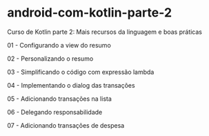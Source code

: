 # android-com-kotlin-parte-2

Curso de Kotlin parte 2: Mais recursos da linguagem e boas práticas

01 - Configurando a view do resumo

02 - Personalizando o resumo

03 - Simplificando o código com expressão lambda

04 - Implementando o dialog das transações

05 - Adicionando transações na lista

06 - Delegando responsabilidade

07 - Adicionando transações de despesa
